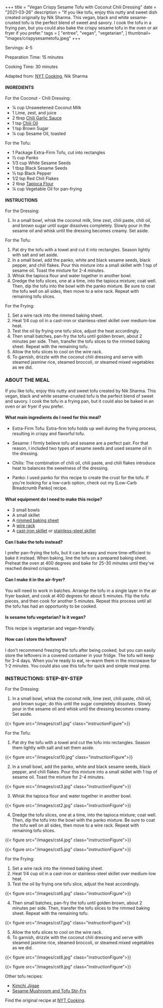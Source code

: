 +++
title = "Vegan Crispy Sesame Tofu with Coconut Chili Dressing"
date = "2021-03-26"
description = "If you like tofu, enjoy this nutty and sweet dish created originally by Nik Sharma. This vegan, black and white sesame-crusted tofu is the perfect blend of sweet and savory. I cook the tofu in a frying pan, but you could also bake the crispy sesame tofu in the oven or air fryer if you prefer."
tags = [
    "entree",
    "vegan",
    "vegetarian",
]
thumbnail= "images/crispysesametofu.jpeg"
+++

Servings: 4-5 <!--more-->

Preparation Time: 15 minutes 

Cooking Time: 30 minutes

Adapted from: [NYT Cooking](https://cooking.nytimes.com/recipes/1021982-sesame-tofu-with-coconut-lime-dressing-and-spinach), Nik Sharma 

#### INGREDIENTS 

For the Coconut - Chili Dressing:

* ¼ cup Unsweetened Coconut Milk
* 1 Lime, zest, and juice
* 2 tbsp [Chili Garlic Sauce](https://amzn.to/2TeZd41) 
* 1 tsp [Chili Oil](https://amzn.to/2XR3Bbu)   
* 1 tsp Brown Sugar
* ¼ cup Sesame Oil, toasted 

For the Tofu:

* 1 Package Extra-Firm Tofu, cut into rectangles 
* ½ cup Panko 
* 1/3 cup White Sesame Seeds 
* 1 tbsp Black Sesame Seeds 
* ½ tsp Black Pepper
* 1/2 tsp Red Chili Flakes
* 2 tbsp [Tapioca Flour](https://amzn.to/3hKs9tS)
* ¼ cup Vegetable Oil for pan-frying
   
#### INSTRUCTIONS 

For the Dressing: 

1. In a small bowl, whisk the coconut milk, lime zest, chili paste, chili oil, and brown sugar until sugar dissolves completely. Slowly pour in the sesame oil and whisk until the dressing becomes creamy. Set aside. 

For the Tofu: 

1. Pat dry the tofu with a towel and cut it into rectangles. Season lightly with salt and set aside. 
2. In a small bowl, add the panko, white and black sesame seeds, black pepper, and chili flakes. Pour this mixture into a small skillet with 1 tsp of sesame oil. Toast the mixture for 2-4 minutes. 
3. Whisk the tapioca flour and water together in another bowl. 
4. Dredge the tofu slices, one at a time, into the tapioca mixture; coat well. Then, dip the tofu into the bowl with the panko mixture. Be sure to coat the tofu well on all sides, then move to a wire rack. Repeat with remaining tofu slices.

For the Frying: 

1. Set a wire rack into the rimmed baking sheet.
2. Heat 1/4 cup oil in a cast-iron or stainless-steel skillet over medium-low heat. 
3. Test the oil by frying one tofu slice, adjust the heat accordingly. 
4. Then small batches, pan-fry the tofu until golden brown, about 2 minutes per side. Then, transfer the tofu slices to the rimmed baking sheet. Repeat with the remaining tofu. 
5. Allow the tofu slices to cool on the wire rack. 
6. To garnish, drizzle with the coconut chili dressing and serve with steamed jasmine rice, steamed broccoli, or steamed mixed vegetables as we did. 

### ABOUT THE MEAL

If you like tofu, enjoy this nutty and sweet tofu created by Nik Sharma. This vegan, black and white sesame-crusted tofu is the perfect blend of sweet and savory. I cook the tofu in a frying pan, but it could also be baked in an oven or air fryer if you prefer.

#### What main ingredients do I need for this meal?

* Extra-Firm Tofu: Extra-firm tofu holds up well during the frying process, resulting in crispy and flavorful tofu. 

* Sesame: I firmly believe tofu and sesame are a perfect pair. For that reason, I included two types of sesame seeds and used sesame oil in the dressing.

* Chilis: The combination of chili oil, chili paste, and chili flakes introduce heat to balances the sweetness of the dressing. 

* Panko: I used panko for this recipe to create the crust for the tofu. If you're looking for a low-carb option, check out my [Low-Carb Breadcrumb Panko] recipe. 

#### What equipment do I need to make this recipe?

* 3 small bowls 
* A small skillet 
* A [rimmed baking sheet](https://amzn.to/3hI9bV5)
* A [wire rack](https://amzn.to/3rbDczw)
* A [cast-iron skillet](https://amzn.to/3BbJZ0D) or [stainless-steel skillet](https://amzn.to/3xJ7oEN)

#### Can I bake the tofu instead? 

I prefer pan-frying the tofu, but it can be easy and more time-efficient to bake it instead. When baking, line the tofu on a prepared baking sheet. Preheat the oven at 400 degrees and bake for 25-30 minutes until they've reached desired crispness. 

#### Can I make it in the air-fryer? 

You will need to work in batches. Arrange the tofu in a single layer in the air fryer basket, and cook at 400 degrees for about 5 minutes. Flip the tofu pieces, and then cook for another 5 minutes. Repeat this process until all the tofu has had an opportunity to be cooked.

#### Is sesame tofu vegetarian? Is it vegan?

This recipe is vegetarian and vegan-friendly.

#### How can I store the leftovers? 

I don't recommend freezing the tofu after being cooked, but you can easily store the leftovers in a covered container in your fridge. The tofu will keep for 3-4 days. When you're ready to eat, re-warm them in the microwave for 1-2 minutes. You could also use this tofu for quick and simple meal prep. 

### INSTRUCTIONS: STEP-BY-STEP 

For the Dressing: 

1. In a small bowl, whisk the coconut milk, lime zest, chili paste, chili oil, and brown sugar; do this until the sugar completely dissolves. Slowly pour in the sesame oil and whisk until the dressing becomes creamy. Set aside. 

{{< figure src="/images/cst1.jpg" class="instructionFigure">}}


For the Tofu: 

1. Pat dry the tofu with a towel and cut the tofu into rectangles. Season them lightly with salt and set them aside. 

{{< figure src="/images/cst10.jpg" class="instructionFigure">}}

2. In a small bowl, add the panko, white and black sesame seeds, black pepper, and chili flakes. Pour this mixture into a small skillet with 1 tsp of sesame oil. Toast the mixture for 2-4 minutes. 

{{< figure src="/images/cst3.jpg" class="instructionFigure">}}

3. Whisk the tapioca flour and water together in another bowl. 

{{< figure src="/images/cst2.jpg" class="instructionFigure">}}

4.  Dredge the tofu slices, one at a time, into the tapioca mixture; coat well. Then, dip the tofu into the bowl with the panko mixture. Be sure to coat the tofu well on all sides, then move to a wire rack. Repeat with remaining tofu slices.

{{< figure src="/images/cst4.jpg" class="instructionFigure">}}

{{< figure src="/images/cst5.jpg" class="instructionFigure">}}

For the Frying: 

1. Set a wire rack into the rimmed baking sheet.
2. Heat 1/4 cup oil in a cast-iron or stainless-steel skillet over medium-low heat. 
3. Test the oil by frying one tofu slice, adjust the heat accordingly. 

{{< figure src="/images/cst6.jpg" class="instructionFigure">}}

4. Then small batches, pan-fry the tofu until golden brown, about 2 minutes per side. Then, transfer the tofu slices to the rimmed baking sheet. Repeat with the remaining tofu. 

{{< figure src="/images/cst7.jpg" class="instructionFigure">}}

5. Allow the tofu slices to cool on the wire rack. 
6. To garnish, drizzle with the coconut chili dressing and serve with steamed jasmine rice, steamed broccoli, or steamed mixed vegetables as we did. 

{{< figure src="/images/cst8.jpg" class="instructionFigure">}}

{{< figure src="/images/cst9.jpg" class="instructionFigure">}}

Other tofu recipes: 
* [Kimchi Jjigae](https://www.jamilghar.com/recipe/kimchi_jigae/)
* [Sesame Mushroom and Tofu Stir-Fry](https://www.jamilghar.com/recipe/sesame_tofu_stirfry/)

Find the original recipe at [NYT Cooking](https://cooking.nytimes.com/recipes/1021982-sesame-tofu-with-coconut-lime-dressing-and-spinach). 
